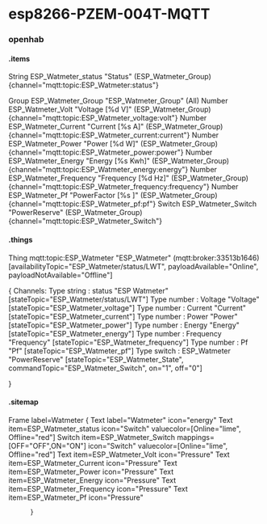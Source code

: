 # esp8266-PZEM-004T-MQTT

### openhab



#### .items

String ESP_Watmeter_status       "Status"                <switch>     (ESP_Watmeter_Group)    {channel="mqtt:topic:ESP_Watmeter:status"}

Group  ESP_Watmeter_Group        "ESP_Watmeter_Group"    <energy>     (All)
Number ESP_Watmeter_Volt         "Voltage     [%d V]"    <pressure>   (ESP_Watmeter_Group)    {channel="mqtt:topic:ESP_Watmeter_voltage:volt"}
Number ESP_Watmeter_Current      "Current     [%s A]"    <pressure>   (ESP_Watmeter_Group)    {channel="mqtt:topic:ESP_Watmeter_current:current"}
Number ESP_Watmeter_Power        "Power       [%d W]"    <pressure>   (ESP_Watmeter_Group)    {channel="mqtt:topic:ESP_Watmeter_power:power"}
Number ESP_Watmeter_Energy       "Energy      [%s Kwh]"  <pressure>   (ESP_Watmeter_Group)    {channel="mqtt:topic:ESP_Watmeter_energy:energy"}
Number ESP_Watmeter_Frequency    "Frequency   [%d Hz]"   <pressure>   (ESP_Watmeter_Group)    {channel="mqtt:topic:ESP_Watmeter_frequency:frequency"}
Number ESP_Watmeter_Pf           "PowerFactor [%s ]"     <pressure>   (ESP_Watmeter_Group)    {channel="mqtt:topic:ESP_Watmeter_pf:pf"}
Switch ESP_Watmeter_Switch       "PowerReserve"          <pressure>   (ESP_Watmeter_Group)    {channel="mqtt:topic:ESP_Watmeter_Switch"}



#### .things

Thing mqtt:topic:ESP_Watmeter "ESP_Watmeter" (mqtt:broker:33513b1646) [availabilityTopic="ESP_Watmeter/status/LWT", payloadAvailable="Online", payloadNotAvailable="Offline"]


   {
    Channels:
           Type string : status       "ESP Watmeter"     [stateTopic="ESP_Watmeter/status/LWT"]
           Type number : Voltage      "Voltage"          [stateTopic="ESP_Watmeter_voltage"]
           Type number : Current      "Current"          [stateTopic="ESP_Watmeter_current"]
           Type number : Power        "Power"            [stateTopic="ESP_Watmeter_power"]
           Type number : Energy       "Energy"           [stateTopic="ESP_Watmeter_energy"]
           Type number : Frequency    "Frequency"        [stateTopic="ESP_Watmeter_frequency"]
           Type number : Pf           "Pf"               [stateTopic="ESP_Watmeter_pf"]
           Type switch : ESP_Watmeter "PowerReserve"     [stateTopic="ESP_Watmeter_State", commandTopic="ESP_Watmeter_Switch", on="1", off="0"]

}


#### .sitemap

 Frame label=Watmeter {
            Text label="Watmeter" icon="energy"
            Text item=ESP_Watmeter_status       icon="Switch"   valuecolor=[Online="lime", Offline="red"]
            Switch item=ESP_Watmeter_Switch     mappings=[OFF="OFF",ON="ON"]  icon="Switch"   valuecolor=[Online="lime", Offline="red"]
            Text item=ESP_Watmeter_Volt         icon="Pressure"
            Text item=ESP_Watmeter_Current      icon="Pressure"
            Text item=ESP_Watmeter_Power        icon="Pressure"
            Text item=ESP_Watmeter_Energy       icon="Pressure"
            Text item=ESP_Watmeter_Frequency    icon="Pressure"
            Text item=ESP_Watmeter_Pf           icon="Pressure"

          }



#####


